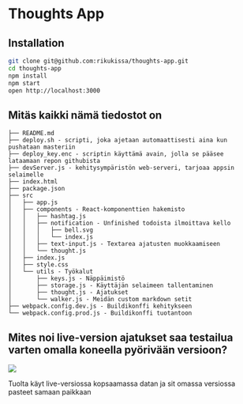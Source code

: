 # Thoughts App

## Installation

```bash
git clone git@github.com:rikukissa/thoughts-app.git
cd thoughts-app
npm install
npm start
open http://localhost:3000
```

## Mitäs kaikki nämä tiedostot on

```
├── README.md
├── deploy.sh - scripti, joka ajetaan automaattisesti aina kun pushataan masteriin
├── deploy_key.enc - scriptin käyttämä avain, jolla se pääsee lataamaan repon githubista
├── devServer.js - kehitysympäristön web-serveri, tarjoaa appsin selaimelle
├── index.html
├── package.json
├── src
│   ├── app.js
│   ├── components - React-komponenttien hakemisto
│   │   ├── hashtag.js
│   │   ├── notification - Unfinished todoista ilmoittava kello
│   │   │   ├── bell.svg
│   │   │   └── index.js
│   │   ├── text-input.js - Textarea ajatusten muokkaamiseen
│   │   └── thought.js
│   ├── index.js
│   ├── style.css
│   └── utils - Työkalut
│       ├── keys.js - Näppäimistö
│       ├── storage.js - Käyttäjän selaimeen tallentaminen
│       ├── thought.js - Ajatukset
│       └── walker.js - Meidän custom markdown setit
├── webpack.config.dev.js - Buildikonffi kehitykseen
└── webpack.config.prod.js - Buildikonffi tuotantoon

```

## Mites noi live-version ajatukset saa testailua varten omalla koneella pyörivään versioon?

![](https://i.imgur.com/vUgMONX.png)

Tuolta käyt live-versiossa kopsaamassa datan ja sit omassa versiossa pasteet samaan paikkaan
